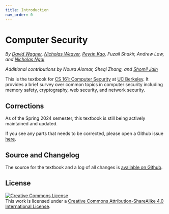 ```yaml
---
title: Introduction
nav_order: 0
---
```


# Computer Security

_By [David Wagner](https://people.eecs.berkeley.edu/~daw/), [Nicholas Weaver](https://www1.icsi.berkeley.edu/~nweaver), [Peyrin Kao](https://peyrin.github.io), Fuzail Shakir, Andrew Law, and [Nicholas Ngai](https://ngai.me/)_

_Additional contributions by Noura Alomar, Sheqi Zhang, and [Shomil Jain](https://shomil.me)_

This is the textbook for [CS 161: Computer Security](https://cs161.org/) at [UC Berkeley](https://eecs.berkeley.edu/). It provides a brief survey over common topics in computer security including memory safety, cryptography, web security, and network security.

## Corrections

As of the Spring 2024 semester, this textbook is still being actively maintained and updated. 

If you see any parts that needs to be corrected, please open a Github issue [here](https://github.com/cs161-staff/textbook/issues).

## Source and Changelog

The source for the textbook and a log of all changes is [available on Github](https://github.com/cs161-staff/textbook).

## License

<a rel="license" href="http://creativecommons.org/licenses/by-sa/4.0/"><img alt="Creative Commons License" style="border-width:0" src="https://i.creativecommons.org/l/by-sa/4.0/88x31.png" /></a><br />This <span xmlns:dct="http://purl.org/dc/terms/" href="http://purl.org/dc/dcmitype/Text" rel="dct:type">work</span> is licensed under a <a rel="license" href="http://creativecommons.org/licenses/by-sa/4.0/">Creative Commons Attribution-ShareAlike 4.0 International License</a>.

